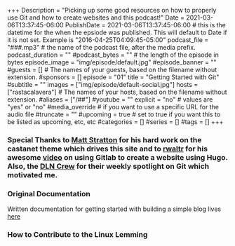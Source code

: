 +++
Description = "Picking up some good resources on how to properly use Git and how to create websites and this podcast!"
Date = 2021-03-06T13:37:45-06:00
PublishDate = 2021-03-06T13:37:45-06:00 # this is the datetime for the when the epsiode was published. This will default to Date if it is not set. Example is "2016-04-25T04:09:45-05:00"
podcast_file = "###.mp3" # the name of the podcast file, after the media prefix.
podcast_duration = ""
#podcast_bytes = "" # the length of the episode in bytes
episode_image = "img/episode/default.jpg"
#episode_banner = ""
#guests = [] # The names of your guests, based on the filename without extension.
#sponsors = []
episode = "01"
title = "Getting Started with Git"
#subtitle = ""
images = ["img/episode/default-social.jpg"]
hosts = ["rastacalavera"] # The names of your hosts, based on the filename without extension.
#aliases = ["/##"]
#youtube = ""
explicit = "no" # values are "yes" or "no"
#media_override # if you want to use a specific URL for the audio file
#truncate = ""
#upcoming = true # set to true if you want this to be listed as upcoming, etc, etc
#categories = []
#series = []
#tags = []
+++
### Special Thanks to [Matt Stratton](https://github.com/mattstratton) for his hard work on the castanet theme which drives this site and to [rwaltr](https://discourse.destinationlinux.network/t/how-to-make-a-website-with-hugo-and-gitlab/2119) for his awesome [video](https://www.youtube.com/watch?v=-q6ZiCroiGM) on using Gitlab to create a website using Hugo. Also, the [DLN Crew](https://destinationlinux.org/) for their weekly spotlight on Git which motivated me.

### Original Documentation
Written documentation for getting started with building a simple blog lives [here](https://rastacalavera.gitlab.io/DLNhugo/post/git-and-hugo-walkthrough/)

### How to Contribute to the Linux Lemming